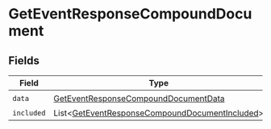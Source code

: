 # GetEventResponseCompoundDocument


## Fields

| Field                                                                                                                  | Type                                                                                                                   | Required                                                                                                               | Description                                                                                                            |
| ---------------------------------------------------------------------------------------------------------------------- | ---------------------------------------------------------------------------------------------------------------------- | ---------------------------------------------------------------------------------------------------------------------- | ---------------------------------------------------------------------------------------------------------------------- |
| `data`                                                                                                                 | [GetEventResponseCompoundDocumentData](../../models/components/GetEventResponseCompoundDocumentData.md)                | :heavy_check_mark:                                                                                                     | N/A                                                                                                                    |
| `included`                                                                                                             | List\<[GetEventResponseCompoundDocumentIncluded](../../models/components/GetEventResponseCompoundDocumentIncluded.md)> | :heavy_minus_sign:                                                                                                     | N/A                                                                                                                    |
